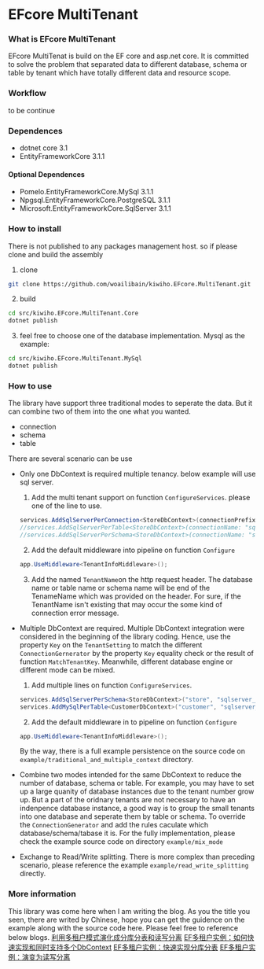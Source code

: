 # EFcore MultiTenant

### What is EFcore MultiTenant
EFcore MultiTenat is build on the EF core and asp.net core.
It is committed to solve the problem that separated data to different database, schema or table by tenant which have totally different data and resource scope. 

### Workflow

to be continue

### Dependences
- dotnet core 3.1
- EntityFrameworkCore 3.1.1
#### Optional Dependences
- Pomelo.EntityFrameworkCore.MySql 3.1.1
- Npgsql.EntityFrameworkCore.PostgreSQL 3.1.1
- Microsoft.EntityFrameworkCore.SqlServer 3.1.1

### How to install
There is not published to any packages management host.
so if please clone and build the assembly 

1. clone 
``` bash
git clone https://github.com/woailibain/kiwiho.EFcore.MultiTenant.git
```
2. build
``` bash
cd src/kiwiho.EFcore.MultiTenant.Core
dotnet publish
```
3. feel free to choose one of the database implementation.
Mysql as the example:
``` bash
cd src/kiwiho.EFcore.MultiTenant.MySql
dotnet publish
```


### How to use
The library have support three traditional modes to seperate the data. But it can combine two of them into the one what you wanted.
  - connection
  - schema
  - table

There are several scenario can be use
- Only one DbContext is required multiple tenancy.
below example will use sql server.
    1. Add the multi tenant support on function ```ConfigureServices```.
    please one of the line to use.
    ``` C#
    services.AddSqlServerPerConnection<StoreDbContext>(connectionPrefix: "sqlserver_");
    //services.AddSqlServerPerTable<StoreDbContext>(connectionName: "sqlserver_default");
    //services.AddSqlServerPerSchema<StoreDbContext>(connectionName: "sqlserver_default");
    ```
    2. Add the default middleware into pipeline on function ```Configure```
    ``` C#
    app.UseMiddleware<TenantInfoMiddleware>();
    ```
    3. Add the named ```TenantName```on the http request header.
    The database name or table name or schema name will be end of the TenameName which was provided on the header.
    For sure, if the TenantName isn't existing that may occur the some kind of connection error message.

- Multiple DbContext are required.
Multiple DbContext integration were considered in the beginning of the library coding. Hence, use the property ```Key``` on the ```TenantSetting``` to match the different ```ConnectionGernerator``` by the property ```Key``` equality check or the result of function ```MatchTenantKey```.
Meanwhile, different database engine or different mode can be mixed. 
    1. Add multiple lines on function ```ConfigureServices```.
    ``` C#
    services.AddSqlServerPerSchema<StoreDbContext>("store", "sqlserver_default");
    services.AddMySqlPerTable<CustomerDbContext>("customer", "sqlserver_default");
    ```
    2. Add the default middleware in to pipeline on function ```Configure```
    ``` C#
    app.UseMiddleware<TenantInfoMiddleware>();
    ```
    By the way, there is a full example persistence on the source code on ```example/traditional_and_multiple_context``` directory. 

- Combine two modes intended for the same DbContext to reduce the number of database, schema or table. For example, you may have to set up a large quanity of database instances due to the tenant number grow up. But a part of the oridnary tenants are not necessary to have an indenpence database instance, a good way is to group the small tenants into one database and seperate them by table or schema.
To override the ```ConnectionGenerator``` and add the rules caculate which database/schema/tabase it is. For the fully implementation, please check the example source code on directory ```example/mix_mode```

- Exchange to Read/Write splitting.
There is more complex than preceding scenario, please reference the example ```example/read_write_splitting``` directly.

### More information
This library was come here when I am writing the blog.
As you the title you seen, there are writed by Chinese, hope you can get the guidence on the example along with the source code here.
Please feel free to reference below blogs.
[利用多租户模式演化成分库分表和读写分离](https://www.cnblogs.com/woailibian/p/12391163.html)
[EF多租户实例：如何快速实现和同时支持多个DbContext](https://www.cnblogs.com/woailibian/p/12464858.html)
[EF多租户实例：快速实现分库分表](https://www.cnblogs.com/woailibian/p/12632019.html)
[EF多租户实例：演变为读写分离](https://www.cnblogs.com/woailibian/p/12773998.html)